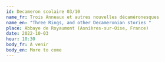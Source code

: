 ```yaml
---
id: Decameron scolaire 03/10
name_fr: Trois Anneaux et autres nouvelles décaméronesques
name_en: "Three Rings, and other Decameronian stories "
place: Abbaye de Royaumont (Asnières-sur-Oise, France)
date: 2022-10-03
hour: 10:30
body_fr: A venir
body_en: More to come
---
```

